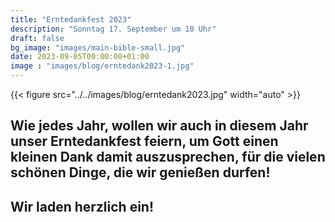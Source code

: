 ```yaml
---
title: "Erntedankfest 2023"
description: "Sonntag 17. September um 10 Uhr"
draft: false
bg_image: "images/main-bible-small.jpg"
date: 2023-09-05T00:00:00+01:00
image : "images/blog/erntedank2023-1.jpg"
---
```

{{< figure src="../../images/blog/erntedank2023.jpg" width="auto" >}}

## Wie jedes Jahr, wollen wir auch in diesem Jahr unser Erntedankfest feiern, um Gott einen kleinen Dank damit auszusprechen, für die vielen schönen Dinge, die wir genießen durfen!

## Wir laden herzlich ein!